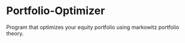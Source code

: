 # Portfolio-Optimizer
Program that optimizes your equity portfolio using markowitz portfolio theory. 
